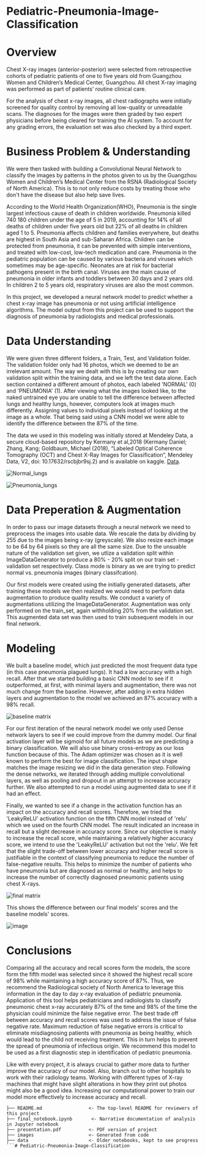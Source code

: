 # Pediatric-Pneumonia-Image-Classification

# Overview

Chest X-ray images (anterior-posterior) were selected from retrospective cohorts of pediatric patients of one to five years old from Guangzhou Women and Children’s Medical Center, Guangzhou. All chest X-ray imaging was performed as part of patients’ routine clinical care.

For the analysis of chest x-ray images, all chest radiographs were initially screened for quality control by removing all low-quality or unreadable scans. The diagnoses for the images were then graded by two expert physicians before being cleared for training the AI system. To account for any grading errors, the evaluation set was also checked by a third expert.


# Business Problem & Understanding

We were then tasked with building a Convolutional Neural Network to classify the images by patterns in the photos given to us by the Guangzhou Women and Children’s Medical Center from the RSNA (Radiological Society of North America). This is to not only reduce costs by treating those who don't have the disease but also help save lives.  

According to the World Health Organization(WHO), Pneumonia is the single largest infectious cause of death in children worldwide. Pneumonia killed 740 180 children under the age of 5 in 2019, accounting for 14% of all deaths of children under five years old but 22% of all deaths in children aged 1 to 5. Pneumonia affects children and families everywhere, but deaths are highest in South Asia and sub-Saharan Africa. Children can be protected from pneumonia, it can be prevented with simple interventions, and treated with low-cost, low-tech medication and care. Pneumonia in the pediatric population can be caused by various bacteria and viruses which sometimes may be age-specific. Neonates are at risk for bacterial pathogens present in the birth canal. Viruses are the main cause of pneumonia in older infants and toddlers between 30 days and 2 years old. In children 2 to 5 years old, respiratory viruses are also the most common.

In this project, we developed a neural network model to predict whether a chest x-ray image has pneumonia or not using artificial intelligence algorithms. The model output from this project can be used to support the diagnosis of pneumonia by radiologists and medical professionals.


# Data Understanding

We were given three different folders, a Train, Test, and Validation folder. The validation folder only had 16 photos, which we deemed to be an irrelevant amount. The way we dealt with this is by creating our own validation split within the training data, and we left the test data alone. Each section contained a different amount of photos, each labeled 'NORMAL' (0) and 'PNEUMONIA' (1). After viewing what the images looked like, to the naked untrained eye you are unable to tell the difference between affected lungs and healthy lungs, however, computers look at images much differently. Assigning values to individual pixels instead of looking at the image as a whole. That being said using a CNN model we were able to identify the difference between the 87% of the time.

The data we used in this modeling was initially stored at Mendeley Data, a secure cloud-based repository by Kermany et al,2018 (Kermany Daniel; Zhang, Kang; Goldbaum, Michael (2018), “Labeled Optical Coherence Tomography (OCT) and Chest X-Ray Images for Classification”, Mendeley Data, V2, doi: 10.17632/rscbjbr9sj.2) and is available on kaggle. [Data](https://www.kaggle.com/andrewmvd/pediatric-pneumonia-chest-xray?select=Pediatric+Chest+X-ray+Pneumonia).

![Normal_lungs](Images/normal_five.png)

![Pneumonia_lungs](Images/pneumonia_fives.png)

# Data Preperation & Augmentation

In order to pass our image datasets through a neural network we need to preprocess the images into usable data. We rescale the data by dividing by 255 due to the images being x-ray (greyscale). We also resize each image to be 64 by 64 pixels so they are all the same size. Due to the unsuable nature of the validation set given, we utlize a validation split within ImageDataGenerator to produce a 80% - 20% split on our train set - validation set respectively. Class mode is binary as we are trying to predict normal vs. pneumonia images (binary classifcation).

Our first models were created using the initially generated datasets, after training these models we then realized we would need to perform data augmentation to produce quality results. We conduct a variety of augmentations utilizing the ImageDataGenerator. Augmentation was only performed on the train_set, again withholding 20% from the validation set. This augmented data set was then used to train subsequent models in our final network.


# Modeling

We built a baseline model, which just predicted the most frequent data type (in this case pneumonia plagued lungs). It had a low accuracy with a high recall. After that we started building a basic CNN model to see if it outperformed, at first, with minimal layers and augmentation, there was not much change from the baseline. However, after adding in extra hidden layers and augmentation to the model we achieved an 87% accuracy with a 98% recall.

![baseline matrix](Images/baseline_matrix.png)

For our first iteration of the neural network model we only used Dense network layers to see if we could improve from the dummy model. Our final activation layer will be sigmoid for all future models as we are predicting a binary classification. We will also use binary cross-entropy as our loss function because of this. The Adam optimizer was chosen as it is well known to perform the best for image classification. The input shape matches the image resizing we did in the data generation step. Following the dense networks, we iterated through adding multiple convolutional layers, as well as pooling and dropout in an attempt to increase accuracy further. We also attempted to run a model using augmented data to see if it had an effect. 

Finally, we wanted to see if a change in the activation function has an impact on the accuracy and recall scores. Therefore, we tried the 'LeakyReLU' activation function on the fifth CNN model instead of 'relu' which we used on the fourth CNN model. The result indicated an increase in recall but a slight decrease in accuracy score. Since our objective is mainly to increase the recall score, while maintaining a relatively higher accuracy score, we intend to use the 'LeakyReLU' activation but not the 'relu'. We felt that the slight trade-off between lower accuracy and higher recall score is justifiable in the context of classifying pneumonia to reduce the number of false-negative results. This helps to minimize the number of patients who have pneumonia but are diagnosed as normal or healthy, and helps to increase the number of correctly diagnosed pneumonic patients using chest X-rays. 

![final matrix](Images/cnn5_conf_mat.png)

This shows the difference between our final models' scores and the baseline models' scores.

![image](Images/Comparison.png)


# Conclusions

Comparing all the accuracy and recall scores form the models, the score form the fifth model was selected since it showed the highest recall score of 98% while maintaining a high accuracy score of 87%. Thus, we recommend the Radiological society of North America to leverage this information in the day to day x-ray evaluation of pediatric pneumonia. Application of this tool helps pediatricians and radiologists to classify pneumonic chest x-ray accurately 87% of the time and 98% of the time the physician could minimize the false negative error. The best trade off between accuracy and recall scores was used to address the issue of false negative rate. Maximum reduction of false negative errors is critical to eliminate misdiagnosing patients with pneumonia as being healthy, which would lead to the child not receiving treatment. This in turn helps to prevent the spread of pneumonia of infectious origin. We recommend this model to be used as a first diagnostic step in identification of pediatric pneumonia. 

Like with every project, it is always crucial to gather more data to further improve the accuracy of our model. Also, branch out to other hospitals to work with their radiology teams. Working with different types of X-ray machines that might have slight alterations in how they print out photos might also be a good idea. Increasing our computational power to train our model more effectively to increase accuracy and recall. 


```
├── README.md                 <- The top-level README for reviewers of this project
├── final_notebook.ipynb       <- Narrative documentation of analysis in Jupyter notebook
├── presentation.pdf          <- PDF version of project 
├── images                    <- Generated from code
├── data                      <- Older notebooks, kept to see progress
```# Pediatric-Pneumonia-Image-Classification

